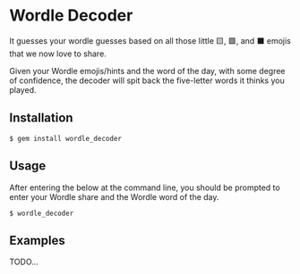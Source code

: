 # Wordle Decoder

It guesses your wordle guesses based on all those little 🟨, 🟩, and ⬛ emojis that we now love to share.

Given your Wordle emojis/hints and the word of the day, with some degree of confidence, the decoder will spit back the five-letter words it thinks you played.

## Installation

    $ gem install wordle_decoder

## Usage

After entering the below at the command line, you should be prompted to enter your Wordle share and the Wordle word of the day.

    $ wordle_decoder

## Examples

TODO...
